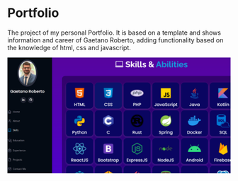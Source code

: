 # Portfolio

The project of my personal Portfolio. It is based on a template and shows information and career of Gaetano Roberto, adding functionality based on the knowledge of html, css and javascript.

<img src="assets/img/projects/portfolio.png" alt="image1"/>